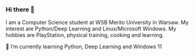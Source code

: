 ### Hi there 👋

I am a Computer Science student at WSB Merito University in Warsaw. My interest are Python/Deep Learning and Linux/Microsoft Windows. My hobbies are PlayStation, physical training, cooking and learning.

🌱 I’m currently learning Python, Deep Learning and Windows 11
